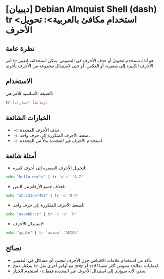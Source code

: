 # [ديبيان] Debian Almquist Shell (dash) tr <استخدام مكافئ بالعربية>: تحويل الأحرف

## نظرة عامة
أمر `tr` هو أداة تستخدم لتحويل أو حذف الأحرف في النصوص. يمكن استخدامه لتغيير الأحرف الكبيرة إلى صغيرة، أو العكس، أو حتى لاستبدال مجموعة من الأحرف بأخرى.

## الاستخدام
الصيغة الأساسية للأمر هي:

```bash
tr [خيارات] [وسائط]
```

## الخيارات الشائعة
- `-d`: حذف الأحرف المحددة.
- `-s`: ضغط الأحرف المتكررة إلى حرف واحد.
- `-c`: استخدام الأحرف غير المحددة بدلاً من المحددة.

## أمثلة شائعة
- لتحويل الأحرف الصغيرة إلى أحرف كبيرة:

```bash
echo "hello world" | tr 'a-z' 'A-Z'
```

- لحذف جميع الأرقام من النص:

```bash
echo "abc123def456" | tr -d '0-9'
```

- لضغط الأحرف المتكررة إلى حرف واحد:

```bash
echo "aaabbbccc" | tr -s 'a' 'b'
```

- لاستبدال الأحرف:

```bash
echo "apple" | tr 'aeiou' 'AEIOU'
```

## نصائح
- تأكد من استخدام علامات الاقتباس حول الأحرف لتجنب أي مشاكل في التفسير.
- يمكنك دمج `tr` مع أوامر أخرى مثل `grep` أو `sed` لعمليات معالجة نصوص أكثر تعقيدًا.
- استخدم الخيار `-c` بحذر، لأنه سيؤدي إلى استبدال الأحرف غير المحددة فقط.